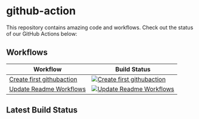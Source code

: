 # github-action

This repository contains amazing code and workflows. Check out the status of our GitHub Actions below:

## Workflows

<!-- START_ACTIONS_TABLE -->
| Workflow | Build Status |
|----------|--------------|
| [Create first githubaction](.github/workflows/first.yaml) | [![Create first githubaction](https://github.com/girish-devops-project/github-action/actions/workflows/first.yaml/badge.svg)](https://github.com/girish-devops-project/github-action/actions/workflows/first.yaml) |
| [Update Readme Workflows](.github/workflows/readme-update.yaml) | [![Update Readme Workflows](https://github.com/girish-devops-project/github-action/actions/workflows/readme-update.yaml/badge.svg)](https://github.com/girish-devops-project/github-action/actions/workflows/readme-update.yaml) |
<!-- END_ACTIONS_TABLE -->

## Latest Build Status
